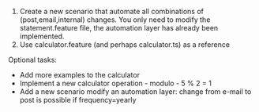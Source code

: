 1. Create a new scenario that automate all combinations of (post,email,internal) changes. You only need to modify the statement.feature file, the automation layer has already been implemented.
2. Use calculator.feature (and perhaps calculator.ts) as a reference


Optional tasks:
- Add more examples to the calculator
- Implement a new calculator operation - modulo - 5 % 2 = 1
- Add a new scenario modify an automation layer: change from e-mail to post is possible if frequency=yearly